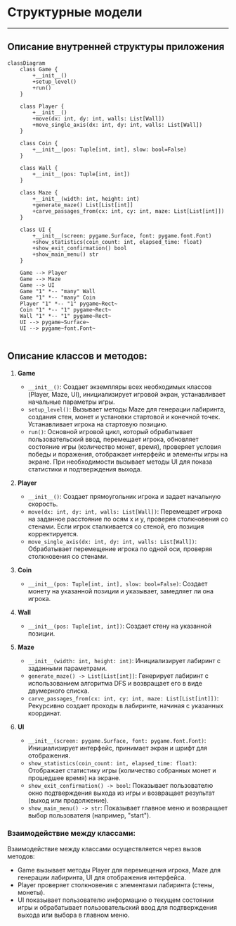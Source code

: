 # Структурные модели
----------------------------------------

## Описание внутренней структуры приложения

```mermaid
classDiagram
    class Game {
        +__init__()
        +setup_level()
        +run()
    }
    
    class Player {
        +__init__()
        +move(dx: int, dy: int, walls: List[Wall])
        +move_single_axis(dx: int, dy: int, walls: List[Wall])
    }

    class Coin {
        +__init__(pos: Tuple[int, int], slow: bool=False)
    }

    class Wall {
        +__init__(pos: Tuple[int, int])
    }

    class Maze {
        +__init__(width: int, height: int)
        +generate_maze() List[List[int]]
        +carve_passages_from(cx: int, cy: int, maze: List[List[int]])
    }

    class UI {
        +__init__(screen: pygame.Surface, font: pygame.font.Font)
        +show_statistics(coin_count: int, elapsed_time: float)
        +show_exit_confirmation() bool
        +show_main_menu() str
    }

    Game --> Player
    Game --> Maze
    Game --> UI
    Game "1" *-- "many" Wall
    Game "1" *-- "many" Coin
    Player "1" *-- "1" pygame~Rect~
    Coin "1" *-- "1" pygame~Rect~
    Wall "1" *-- "1" pygame~Rect~
    UI --> pygame~Surface~
    UI --> pygame~font.Font~


```


## Описание классов и методов:

1. **Game**
   - `__init__()`: Создает экземпляры всех необходимых классов (Player, Maze, UI), инициализирует игровой экран, устанавливает начальные параметры игры.
   - `setup_level()`: Вызывает методы Maze для генерации лабиринта, создания стен, монет и установки стартовой и конечной точек. Устанавливает игрока на стартовую позицию.
   - `run()`: Основной игровой цикл, который обрабатывает пользовательский ввод, перемещает игрока, обновляет состояние игры (количество монет, время), проверяет условия победы и поражения, отображает интерфейс и элементы игры на экране. При необходимости вызывает методы UI для показа статистики и подтверждения выхода.

2. **Player**
   - `__init__()`: Создает прямоугольник игрока и задает начальную скорость.
   - `move(dx: int, dy: int, walls: List[Wall])`: Перемещает игрока на заданное расстояние по осям x и y, проверяя столкновения со стенами. Если игрок сталкивается со стеной, его позиция корректируется.
   - `move_single_axis(dx: int, dy: int, walls: List[Wall])`: Обрабатывает перемещение игрока по одной оси, проверяя столкновения со стенами.

3. **Coin**
   - `__init__(pos: Tuple[int, int], slow: bool=False)`: Создает монету на указанной позиции и указывает, замедляет ли она игрока.
   
4. **Wall**
   - `__init__(pos: Tuple[int, int])`: Создает стену на указанной позиции.

5. **Maze**
   - `__init__(width: int, height: int)`: Инициализирует лабиринт с заданными параметрами.
   - `generate_maze() -> List[List[int]]`: Генерирует лабиринт с использованием алгоритма DFS и возвращает его в виде двумерного списка.
   - `carve_passages_from(cx: int, cy: int, maze: List[List[int]])`: Рекурсивно создает проходы в лабиринте, начиная с указанных координат.

6. **UI**
   - `__init__(screen: pygame.Surface, font: pygame.font.Font)`: Инициализирует интерфейс, принимает экран и шрифт для отображения.
   - `show_statistics(coin_count: int, elapsed_time: float)`: Отображает статистику игры (количество собранных монет и прошедшее время) на экране.
   - `show_exit_confirmation() -> bool`: Показывает пользователю окно подтверждения выхода из игры и возвращает результат (выход или продолжение).
   - `show_main_menu() -> str`: Показывает главное меню и возвращает выбор пользователя (например, "start").

### Взаимодействие между классами:

Взаимодействие между классами осуществляется через вызов методов: 
- Game вызывает методы Player для перемещения игрока, Maze для генерации лабиринта, UI для отображения интерфейса.
- Player проверяет столкновения с элементами лабиринта (стены, монеты).
- UI показывает пользователю информацию о текущем состоянии игры и обрабатывает пользовательский ввод для подтверждения выхода или выбора в главном меню.

